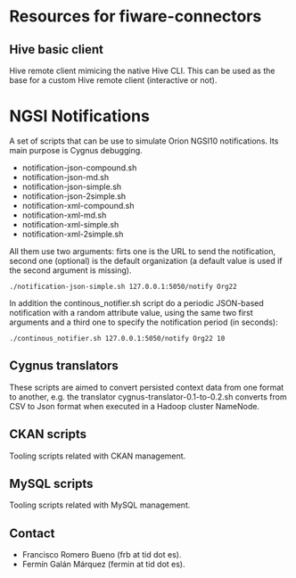 # Resources for fiware-connectors

## Hive basic client

Hive remote client mimicing the native Hive CLI. This can be used as the base for a custom Hive remote client (interactive or not).

# NGSI Notifications

A set of scripts that can be use to simulate Orion NGSI10 notifications. Its main purpose is Cygnus debugging.

* notification-json-compound.sh
* notification-json-md.sh
* notification-json-simple.sh  
* notification-json-2simple.sh  
* notification-xml-compound.sh
* notification-xml-md.sh
* notification-xml-simple.sh
* notification-xml-2simple.sh

All them use two arguments: firts one is the URL to send the notification, second one (optional) is the default organization (a default value is used if the second argument is missing).

```
./notification-json-simple.sh 127.0.0.1:5050/notify Org22
```

In addition the continous_notifier.sh script do a periodic JSON-based notification with a random attribute value, using the same two first arguments and a third one to specify the notification period (in seconds): 

```
./continous_notifier.sh 127.0.0.1:5050/notify Org22 10
```

## Cygnus translators

These scripts are aimed to convert persisted context data from one format to another, e.g. the translator cygnus-translator-0.1-to-0.2.sh converts from CSV to Json format when executed in a Hadoop cluster NameNode.

## CKAN scripts

Tooling scripts related with CKAN management.

## MySQL scripts

Tooling scripts related with MySQL management.

## Contact

* Francisco Romero Bueno (frb at tid dot es).
* Fermín Galán Márquez (fermin at tid dot es).
